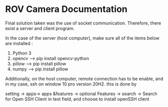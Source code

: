 # ROV Camera Documentation 

Final solution taken was the use of socket communication. Therefore, there exist a server and client program. 

In the case of the server (host computer), make sure all of the items below are installed :
  1. Python 3
  2. opencv --> pip install opencv-python
  3. pillow --> pip install pillow
  4. numpy --> pip install pillow
  
Additionally, on the host computer, remote connection has to be enable, and in my case, ssh on window 10 pro version 20H2. this is done by

  setting -> apps-> apps &features -> optional Features -> search -> Search for Open SSH Client in text field, and choose to install         openSSH client
